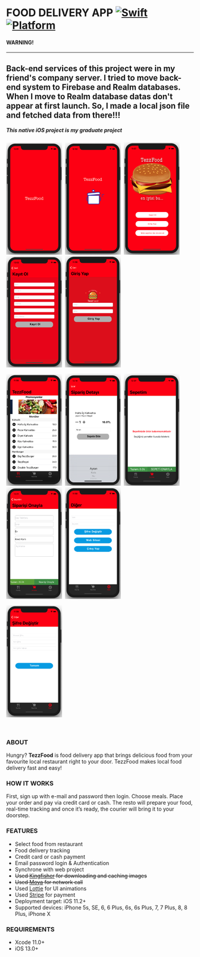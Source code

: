 # FOOD DELIVERY APP [![Swift](https://img.shields.io/badge/Swift-5.1-orange.svg)]() [![Platform](https://img.shields.io/badge/platform-iOS13.2-lightgrey.svg)]()

#### WARNING!
---
Back-end services of this project were in my friend's company server. I tried to move back-end system to Firebase and Realm databases. When I move to Realm database datas don't appear at first launch. So, I made a local json file and fetched data from there!!!
---

<h5>This native iOS project is my graduate project</h5>

<p float="left">
  <img src="ScreenImages/LaunchScreen.png" width="150" height= "300"/>&nbsp; 
  <img src="ScreenImages/SplashScreen.png" width="150" height= "300"/>&nbsp;
  <img src="ScreenImages/FirstScreen.png" width="150" />&nbsp;
  <img src="ScreenImages/SignupScreen.png" width="150" />&nbsp;
  <img src="ScreenImages/LoginScreen.png" width="150" />&nbsp;
  </br>  
</p>
<p float = "left">
  <img src="ScreenImages/MainScreen.png" width="150" />&nbsp;
  <img src="ScreenImages/DetailOrderScreen.png" width="150" />&nbsp;
   <img src="ScreenImages/MyCartScreen.png" width="150" />&nbsp;
  <img src="ScreenImages/ApproveOrderScreen.png" width="150" />&nbsp;
  <img src="ScreenImages/OtherScreen.png" width="150" />&nbsp;
  </br>
  </p>
  
  <p float = "left">
  <img src="ScreenImages/ChangePasswordScreen.png" width="150" />&nbsp;
  </p><br>

### ABOUT
Hungry? <b>TezzFood</b> is food delivery app that brings delicious food from your favourite local restaurant right to your door.  TezzFood makes local food delivery fast and easy! 

### HOW IT WORKS

First, sign up with e-mail and password then login.
Choose meals.
Place your order and pay via credit card or cash.
The resto will prepare your food, real-time tracking and once it’s ready, the courier will bring it to your doorstep.

### FEATURES
<ul>
<li>Select food from restaurant</li>
<li>Food delivery tracking</li>
<li>Credit card or cash payment</li>
<li>Email password login & Authentication</li>
<li>Synchrone with web project</li>
<li><strike>Used <a href="https://github.com/onevcat/Kingfisher">Kingfisher</a> for downloading and caching images</strike>
<li><strike>Used <a href="https://github.com/Moya/Moya">Moya</a> for network call</strike>
<li>Used <a href="https://github.com/airbnb/lottie-ios">Lottie</a> for UI animations
<li>Used <a href="https://github.com/stripe/stripe-ios">Stripe</a> for payment  
<li>Deployment target: iOS 11.2+</li>
<li>Supported devices: iPhone 5s, SE, 6, 6 Plus, 6s, 6s Plus, 7, 7 Plus, 8, 8 Plus, iPhone X </li>
</ul>

### REQUIREMENTS
<ul><li>Xcode 11.0+</li>
<li>iOS 13.0+</li>
</ul>
